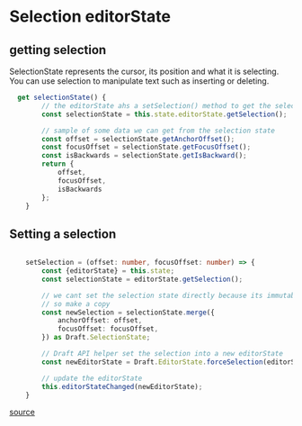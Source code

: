 # Selection editorState

## getting selection
SelectionState represents the cursor, its position and what it is selecting. You can use selection to manipulate text such as inserting or deleting.

``` typescript
  get selectionState() {
        // the editorState ahs a setSelection() method to get the selection
        const selectionState = this.state.editorState.getSelection();

        // sample of some data we can get from the selection state
        const offset = selectionState.getAnchorOffset();
        const focusOffset = selectionState.getFocusOffset(); 
        const isBackwards = selectionState.getIsBackward();
        return {
            offset,
            focusOffset,
            isBackwards
        };
    }
```
## Setting a selection
``` typescript

    setSelection = (offset: number, focusOffset: number) => {
        const {editorState} = this.state;
        const selectionState = editorState.getSelection();

        // we cant set the selection state directly because its immutable.
        // so make a copy  
        const newSelection = selectionState.merge({
            anchorOffset: offset,
            focusOffset: focusOffset,
        }) as Draft.SelectionState;

        // Draft API helper set the selection into a new editorState
        const newEditorState = Draft.EditorState.forceSelection(editorState, newSelection);

        // update the editorState 
        this.editorStateChanged(newEditorState);
    }
```

[source](https://github.com/Mair/react-meetup-draftjs/blob/master/src/draftjs/selectionstate.tsx)